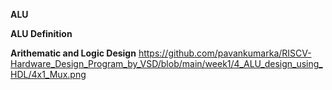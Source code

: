 ****ALU****

**ALU Definition**

**Arithematic and Logic Design**
https://github.com/pavankumarka/RISCV-Hardware_Design_Program_by_VSD/blob/main/week1/4_ALU_design_using_HDL/4x1_Mux.png 

